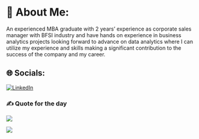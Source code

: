# 💫 About Me:
An experienced MBA graduate with 2 years’ experience as corporate sales manager with BFSI industry and have hands on experience in business analytics projects looking forward to advance on data analytics where I can utilize my experience and skills making a significant contribution to the success of the company and my career. 


## 🌐 Socials:
[![LinkedIn](https://img.shields.io/badge/LinkedIn-%230077B5.svg?logo=linkedin&logoColor=white)](https://www.linkedin.com/in/jaimo-jerome-270716211/) 


### ✍️ Quote for the day
![](https://quotes-github-readme.vercel.app/api?type=horizontal&theme=radical)


![](https://visitcount.itsvg.in/api?id=geojaimo&icon=0&color=0)



